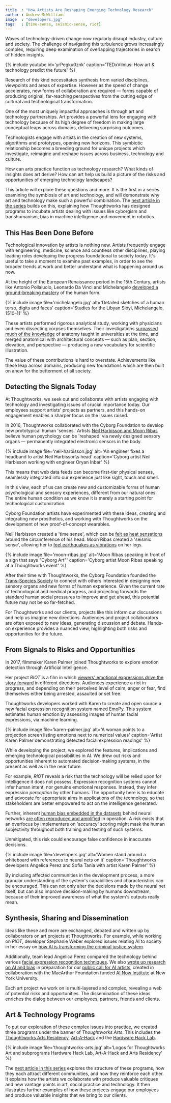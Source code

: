 ```yaml
---
title  : "How Artists Are Reshaping Emerging Technology Research"
author : Andrew McWilliams
image  : "developers.jpg"
tags   : [time-sense, seismic-sense, riot]
---
```

Waves of technology-driven change now regularly disrupt industry, culture and society. The challenge of navigating this turbulence grows increasingly complex, requiring deep examination of overlapping trajectories in search of hidden insights.

{% include youtube id='yrPegku0znk'
   caption='TEDxVilnius: How art & technology predict the future' %}

Research of this kind necessitates synthesis from varied disciplines, viewpoints and areas of expertise. However as the speed of change accelerates, new forms of collaboration are required — forms capable of producing original, far-reaching perspectives from the cutting edge of cultural and technological transformation.

<!--excerpt-ends-->

One of the most uniquely impactful approaches is through art and technology partnerships. Art provides a powerful lens for engaging with technology because of its high degree of freedom in making large conceptual leaps across domains, delivering surprising outcomes.

Technologists engage with artists in the creation of new systems, algorithms and prototypes, opening new horizons. This symbiotic relationship becomes a breeding ground for unique projects which investigate, reimagine and reshape issues across business, technology and culture.

How can arts practice function as technology research? What kinds of insights does art derive? How can art help us build a picture of the risks and opportunities of emerging technology landscapes?

This article will explore these questions and more. It is the first in a series examining the symbiosis of art and technology, and will demonstrate why art and technology make such a powerful combination. The [next article in the series](https://thoughtworksarts.io/blog/how-art-programs-drive-innovation-thoughtworks/) builds on this, explaining how Thoughtworks has designed programs to incubate artists dealing with issues like cyborgism and transhumanism, bias in machine intelligence and movement in robotics.

## This Has Been Done Before

Technological innovation by artists is nothing new. Artists frequently engage with engineering, medicine, science and countless other disciplines, playing leading roles developing the progress foundational to society today. It's useful to take a moment to examine past examples, in order to see the broader trends at work and better understand what is happening around us now.

At the height of the European Renaissance period in the 15th Century, artists like Antonio Pollaiuolo, Leonardo Da Vinci and Michelangelo [developed a ground-breaking mastery](https://www.smithsonianmag.com/science-nature/the-anatomy-of-renaissance-art-36887285/) of the human form.

{% include image file='michelangelo.jpg'
   alt='Detailed sketches of a human torso, digits and faces'
   caption='Studies for the Libyan Sibyl, Michelangelo, 1510–11' %}

These artists performed rigorous analytical study, working with physicians and even dissecting corpses themselves. Their investigations [surpassed much of the knowledge](https://www.metmuseum.org/toah/hd/anat/hd_anat.htm) of anatomy taught in universities at the time, and merged anatomical with architectural concepts &mdash; such as plan, section, elevation, and perspective &mdash; producing a new vocabulary for scientific illustration.

The value of these contributions is hard to overstate. Achievements like these leap across domains, producing new foundations which are then built on anew for the betterment of all society.

## Detecting the Signals Today

At Thoughtworks, we seek out and collaborate with artists engaging with technology and investigating issues of crucial importance today. Our employees support artists' projects as partners, and this hands-on engagement enables a sharper focus on the issues raised.

In 2016, Thoughtworks collaborated with the Cyborg Foundation to develop new prototypical human 'senses.' Artists [Neil Harbisson and Moon Ribas](https://thoughtworksarts.io/blog/introducing-cyborg-foundation/) believe human psychology can be 'reshaped' via newly designed sensory organs — permanently integrated electronic sensors in the body.

{% include image file='neil-harbisson.jpg'
   alt='An engineer fixes a headband to artist Neil Harbisson\s head'
   caption='Cyborg artist Neil Harbisson working with engineer Oryan Inbar' %}

This means that web data feeds can become first-tier physical senses, seamlessly integrated into our experience just like sight, touch and smell.

In this view, each of us can create new and customizable forms of human psychological and sensory experiences, different from our natural ones. The entire human condition as we know it is merely a starting point for technological customization.

Cyborg Foundation artists have experimented with these ideas, creating and integrating new prosthetics, and working with Thoughtworks on the development of new proof-of-concept wearables.

Neil Harbisson created a 'time sense', which can be [felt as heat sensations](https://thoughtworksarts.io/projects/time-sense/) around the circumference of his head. Moon Ribas created a 'seismic sense', allowing her to [feel earthquakes as vibrations](https://thoughtworksarts.io/projects/seismic-sense/) on her legs.

{% include image file='moon-ribas.jpg'
   alt='Moon Ribas speaking in front of a sign that says "Cyborg Art"'
   caption='Cyborg artist Moon Ribas speaking at a Thoughtworks event' %}

After their time with Thoughtworks, the Cyborg Foundation founded the [Trans-Species Society](https://www.transpeciessociety.com/) to connect with others interested in designing new sensory organs and new forms of human experience. Given the current rate of technological and medical progress, and projecting forwards the standard human social pressures to improve and get ahead, this potential future may not be so far-fetched.

For Thoughtworks and our clients, projects like this inform our discussions and help us imagine new directions. Audiences and project collaborators are often exposed to new ideas, generating discussion and debate. Hands-on experience provides a nuanced view, highlighting both risks and opportunities for the future.

## From Signals to Risks and Opportunities

In 2017, filmmaker Karen Palmer joined Thoughtworks to explore emotion detection through Artificial Intelligence.

Her project *RIOT* is a film in which [viewers' emotional expressions drive the story forward](https://thoughtworksarts.io/projects/riot) in different directions. Audiences experience a riot in progress, and depending on their perceived level of calm, anger or fear, find themselves either being arrested, assaulted or set free.

Thoughtworks developers worked with Karen to create and open source a new facial expression recognition system named [EmoPy](https://github.com/thoughtworksarts/EmoPy). This system estimates human emotion by assessing images of human facial expressions, via machine learning.

{% include image file='karen-palmer.jpg'
   alt='A woman points to a projection screen listing emotions next to numerical values'
   caption='Artist Karen Palmer demonstrating detected facial expression readings' %}

While developing the project, we explored the features, implications and emerging technological possibilities in AI. We drew out risks and opportunities inherent to automated decision-making systems, in the present as well as in the near future.

For example, *RIOT* reveals a risk that the technology will be relied upon for intelligence it does not possess. Expression recognition systems cannot infer human intent, nor genuine emotional responses. Instead, they infer expression _perception_ by other humans. The opportunity here is to educate and advocate for appropriate aims in applications of the technology, so that stakeholders are better empowered to act on the intelligence generated.

Further, inherent [human bias embedded in the datasets](https://www.propublica.org/article/machine-bias-risk-assessments-in-criminal-sentencing) behind neural networks [are often reproduced and amplified](https://thoughtworksarts.io/blog/why-we-are-investigating-biases-artificial-intelligence/) in operation. A risk exists that an overfocus by implementers on 'accuracy' scoring might mask the human subjectivity throughout both training and testing of such systems.

Unmitigated, this risk could encourage false confidence in inaccurate decisions.

{% include image file='developers.jpg'
   alt='Women stand around a whiteboard with references to neural nets on it'
   caption='Thoughtworks developers Angelica Perez and Sofia Tania with artist Karen Palmer' %}

By including affected communities in the development process, a more granular understanding of the system's capabilities and characteristics can be encouraged. This can not only alter the decisions made by the neural net itself, but can also improve decision-making by humans downstream, because of their improved awareness of what the system's outputs really mean.

## Synthesis, Sharing and Dissemination

Ideas like these and more are exchanged, debated and written up by collaborators on art projects at Thoughtworks. For example, while working on *RIOT*, developer Stephanie Weber explored issues relating AI to society in her essay on [how AI is transforming the criminal justice system](https://www.thoughtworks.com/insights/blog/how-artificial-intelligence-transforming-criminal-justice-system).

Additionally, team lead Angelica Perez compared the technology behind various [facial expression recognition techniques](https://thoughtworksarts.io/blog/recognizing-facial-expressions-machine-learning/). We also [wrote up research on AI and bias](https://thoughtworksarts.io/blog/why-we-are-investigating-biases-artificial-intelligence/) in preparation for our [public call for AI artists](https://thoughtworksarts.io/open-call/2017-implications-of-ai/), created in collaboration with the MacArthur Foundation funded [AI Now Institute](https://ainowinstitute.org/) at New York University.

Each art project we work on is multi-layered and complex, revealing a web of potential risks and opportunities. The dissemination of these ideas enriches the dialog between our employees, partners, friends and clients.

## Art &amp; Technology Programs

To put our exploration of these complex issues into practice, we created three programs under the banner of *Thoughtworks Arts*. This includes the [Thoughtworks Arts Residency](https://thoughtworksarts.io/), [Art-A-Hack](https://artahack.io/) and the [Hardware Hack Lab](https://hardwarehacklab.io/).

{% include image file='thoughtworks-arts.jpg'
   alt='Logos for Thoughtworks Art and subprograms Hardware Hack Lab, Art-A-Hack and Arts Residency' %}

The [next article in this series](https://thoughtworksarts.io/blog/how-art-programs-drive-innovation-thoughtworks/) explores the structure of these programs, how they each attract different communities, and how they reinforce each other. It explains how the artists we collaborate with produce valuable critiques and new vantage points in art, social practice and technology. It then illustrates further examples of how these projects engage our employees and produce valuable insights that we bring to our clients.